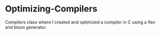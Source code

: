 # Optimizing-Compilers
Compilers class where I created and optimized a compiler in C using a flex and bison generator.
